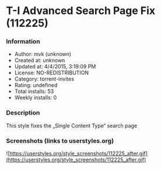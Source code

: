 # T-I Advanced Search Page Fix (112225)

### Information
- Author: mvk (unknown)
- Created at: unknown
- Updated at: 4/4/2015, 3:19:09 PM
- License: NO-REDISTRIBUTION
- Category: torrent-invites
- Rating: undefined
- Total installs: 53
- Weekly installs: 0


### Description
This style fixes the „Single Content Type“ search page


### Screenshots (links to userstyles.org)
![https://userstyles.org/style_screenshots/112225_after.gif](https://userstyles.org/style_screenshots/112225_after.gif)


